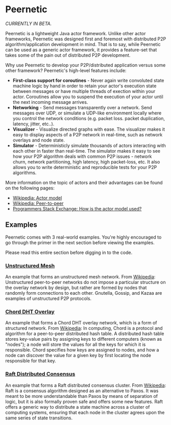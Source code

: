 # Peernetic

*CURRENTLY IN BETA.*

Peernetic is a lightweight Java actor framework. Unlike other actor frameworks, Peernetic was designed first and foremost with distributed P2P algorithm/application development in mind. That is to say, while Peernetic can be used as a generic actor framework, it provides a feature-set that takes some of the pain out of distributed P2P development.

Why use Peernetic to develop your P2P/distributed application versus some other framework? Peernetic's high-level features include:

* **First-class support for coroutines** - Never again write convoluted state machine logic by hand in order to retain your actor's execution state between messages or have multiple threads of exection within your actor. Coroutines allow you to suspend the execution of your actor until the next incoming message arrives.
* **Networking** - Send messages transparently over a network. Send messages over UDP, or simulate a UDP-like environment locally where you control the network conditions (e.g. packet loss. packet duplication, latency, jitter, etc..).
* **Visualizer** - Visualize directed graphs with ease. The visualizer makes it easy to display aspects of a P2P network in real-time, such as network overlays and node state.
* **Simulator** - Deterministicly simulate thousands of actors interacting with each other in faster than real-time. The simulator makes it easy to see how your P2P algorithm deals with common P2P issues - network churn, network partitioning, high latency, high packet-loss, etc. It also allows you to write deterministic and reproducible tests for your P2P algorithms.

More information on the topic of actors and their advantages can be found on the following pages:

* [Wikipedia: Actor model](https://en.wikipedia.org/wiki/Actor_model)
* [Wikipedia: Peer-to-peer](https://en.wikipedia.org/wiki/Peer-to-peer)
* [Programmers Stack Exchange: How is the actor model used?](http://programmers.stackexchange.com/questions/99501/how-is-the-actor-model-used)

## Examples

Peernetic comes with 3 real-world examples. You're highly encouraged to go through the primer in the next section before viewing the examples.

Please read this entire section before digging in to the code.

### [Unstructured Mesh](https://github.com/offbynull/peernetic/tree/master/examples/src/main/java/com/offbynull/peernetic/examples/unstructured)

An example that forms an unstructured mesh network. From [Wikipedia](https://en.wikipedia.org/wiki/Peer-to-peer): Unstructured peer-to-peer networks do not impose a particular structure on the overlay network by design, but rather are formed by nodes that randomly form connections to each other. Gnutella, Gossip, and Kazaa are examples of unstructured P2P protocols.

### [Chord DHT Overlay](https://github.com/offbynull/peernetic/tree/master/examples/src/main/java/com/offbynull/peernetic/examples/chord)

An example that forms a Chord DHT overlay network, which is a form of structured network. From  [Wikipedia](https://en.wikipedia.org/wiki/Chord_(peer-to-peer)): In computing, Chord is a protocol and algorithm for a peer-to-peer distributed hash table. A distributed hash table stores key-value pairs by assigning keys to different computers (known as "nodes"); a node will store the values for all the keys for which it is responsible. Chord specifies how keys are assigned to nodes, and how a node can discover the value for a given key by first locating the node responsible for that key.

### [Raft Distributed Consensus](https://github.com/offbynull/peernetic/tree/master/examples/src/main/java/com/offbynull/peernetic/examples/raft)

An example that forms a Raft distributed consensus cluster. From [Wikipedia](https://en.wikipedia.org/wiki/Raft_(computer_science)): Raft is a consensus algorithm designed as an alternative to Paxos. It was meant to be more understandable than Paxos by means of separation of logic, but it is also formally proven safe and offers some new features. Raft offers a generic way to distribute a state machine across a cluster of computing systems, ensuring that each node in the cluster agrees upon the same series of state transitions. 
 


